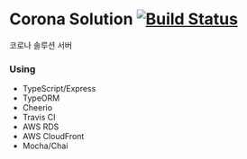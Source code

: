 # Corona Solution [![Build Status](https://travis-ci.com/HoseungJang/coronaSolution.svg?branch=master)](https://travis-ci.com/HoseungJang/coronaSolution)

코로나 솔루션 서버

### Using

- TypeScript/Express
- TypeORM
- Cheerio
- Travis CI
- AWS RDS
- AWS CloudFront
- Mocha/Chai